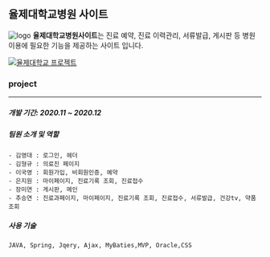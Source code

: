 ## 율제대학교병원 사이트
![logo](https://user-images.githubusercontent.com/72366102/104118337-9321bd00-536b-11eb-952a-2308c8365349.png) **율제대학교병원사이트**는 진료 예약, 진료 이력관리, 서류발급, 게시판 등 병원 이용에 필요한 기능을 제공하는 사이트 입니다.
 
 
 [![율제대학교 프로젝트](http://img.youtube.com/vi/Pabp8zvMroc/0.jpg)](https://youtu.be/Pabp8zvMroc) 
 
 ### project
 -----------------------

 ##### 개발 기간: 2020.11 ~ 2020.12
 ##### 팀원 소개 및 역할
    - 김영대 : 로그인, 헤더
    - 김형규 : 의료진 페이지
    - 이국영 : 회원가입, 비회원인증, 예약
    - 은지원 : 마이페이지, 진료기록 조회, 진료접수
    - 장미연 : 게시판, 메인
    - 추승연 : 진료과페이지, 마이페이지, 진료기록 조회, 진료접수, 서류발급, 건강tv, 약품조회
 
##### 사용 기술
    JAVA, Spring, Jqery, Ajax, MyBaties,MVP, Oracle,CSS

